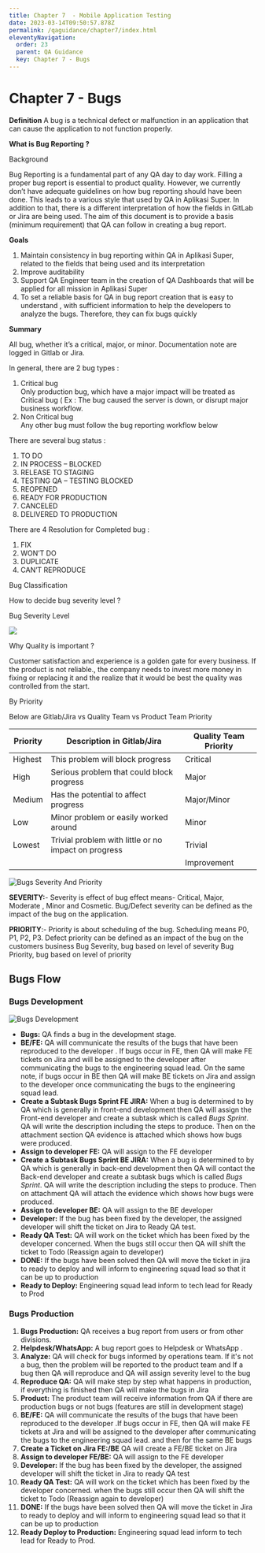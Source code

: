 ```yaml
---
title: Chapter 7  - Mobile Application Testing
date: 2023-03-14T09:50:57.878Z
permalink: /qaguidance/chapter7/index.html
eleventyNavigation:
  order: 23
  parent: QA Guidance
  key: Chapter 7 - Bugs
---
```

# Chapter 7 - Bugs

**Definition** A bug is a technical defect or malfunction in an application that can cause the application to not function properly.

**What is Bug Reporting ?**

Background

Bug Reporting is a fundamental part of any QA day to day work. Filling a proper bug report is essential to product quality. However, we currently don’t have adequate guidelines on how bug reporting should have been done. This leads to a various style that used by QA in Aplikasi Super. In addition to that, there is a different interpretation of how the fields in GitLab or Jira are being used. The aim of this document is to provide a basis (minimum requirement) that QA can follow in creating a bug report.

**Goals**

1. Maintain consistency in bug reporting within QA in Aplikasi Super, related to the fields that being used and its interpretation
2. Improve auditability
3. Support QA Engineer team in the creation of QA Dashboards that will be applied for all mission in Aplikasi Super
4. To set a reliable basis for QA in bug report creation that is easy to understand , with sufficient information to help the developers to analyze the bugs. Therefore, they can fix bugs quickly

**Summary**

All bug, whether it’s a critical, major, or minor. Documentation note are logged in Gitlab or Jira.

In general, there are 2 bug types :

1. Critical bug\
   Only production bug, which have a major impact will be treated as Critical bug ( Ex : The bug caused the server is down, or disrupt major business workflow.
2. Non Critical bug\
   Any other bug must follow the bug reporting workflow below

There are several bug status :

1. TO DO
2. IN PROCESS – BLOCKED
3. RELEASE TO STAGING
4. TESTING QA – TESTING BLOCKED
5. REOPENED
6. READY FOR PRODUCTION
7. CANCELED
8. DELIVERED TO PRODUCTION

There are 4 Resolution for Completed bug :

1. FIX
2. WON’T DO
3. DUPLICATE
4. CAN’T REPRODUCE

Bug Classification

How to decide bug severity level ?

Bug Severity Level

![](https://ik.imagekit.io/kmv5uxk0b/qa_guidance/chapter_7.png?updatedAt=1678794781421)

Why Quality is important ?

Customer satisfaction and experience is a golden gate for every business. If the product is not reliable., the company needs to invest more money in fixing or replacing it and the realize that it would be best the quality was controlled from the start.

By Priority

Below are Gitlab/Jira vs Quality Team vs Product Team Priority

| Priority | Description in Gitlab/Jira                           | Quality Team Priority |
| -------- | ---------------------------------------------------- | --------------------- |
| Highest  | This problem will block progress                     | Critical              |
| High     | Serious problem that could block progress            | Major                 |
| Medium   | Has the potential to affect progress                 | Major/Minor           |
| Low      | Minor problem or easily worked around                | Minor                 |
| Lowest   | Trivial problem with little or no impact on progress | Trivial               |
|          |                                                      | Improvement           |

![Bugs Severity And Priority](https://ik.imagekit.io/kmv5uxk0b/qa_guidance/chapter_7_2.jpg?updatedAt=1678794781016 "Bugs Severity And Priority")

**SEVERITY:**- Severity is effect of bug effect means- Critical, Major, Moderate , Minor and Cosmetic. Bug/Defect severity can be defined as the impact of the bug on the application.

**PRIORITY**:- Priority is about scheduling of the bug. Scheduling means P0, P1, P2, P3. Defect priority can be defined as an impact of the bug on the customers business Bug Severity, bug based on level of severity Bug Priority, bug based on level of priority

## Bugs Flow

### Bugs Development

![Bugs Development](https://ik.imagekit.io/kmv5uxk0b/qa_guidance/chapter_3.png?updatedAt=1678794781521 "Bugs Development")

* **Bugs:** QA finds a bug in the development stage.
* **BE/FE:** QA will communicate the results of the bugs that have been reproduced to the developer . If bugs occur in FE, then QA will make FE tickets on Jira and will be assigned to the developer after communicating the bugs to the engineering squad lead. On the same note, if bugs occur in BE then QA will make BE tickets on Jira and assign to the developer once communicating the bugs to the engineering squad lead.
* **Create a Subtask Bugs Sprint FE JIRA:** When a bug is determined to by QA which is generally in front-end development then QA will assign the Front-end developer and create a subtask which is called *Bugs Sprint*. QA will write the description including the steps to produce. Then on the attachment section QA evidence is attached which shows how bugs were produced.
* **Assign to developer FE:** QA will assign to the FE developer
* **Create a Subtask Bugs Sprint BE JIRA:** When a bug is determined to by QA which is generally in back-end development then QA will contact the Back-end developer and create a subtask bugs which is called *Bugs Sprint*. QA will write the description including the steps to produce. Then on attachment QA will attach the evidence which shows how bugs were produced.
* **Assign to developer BE:** QA will assign to the BE developer
* **Developer:** If the bug has been fixed by the developer, the assigned developer will shift the ticket on Jira to Ready QA test.
* **Ready QA Test:** QA will work on the ticket which has been fixed by the developer concerned. When the bugs still occur then QA will shift the ticket to Todo (Reassign again to developer)
* **DONE:** If the bugs have been solved then QA will move the ticket in jira to ready to deploy and will inform to engineering squad lead so that it can be up to production
* **Ready to Deploy:** Engineering squad lead inform to tech lead for Ready to Prod

### Bugs Production

1. **Bugs Production:** QA receives a bug report from users or from other divisions.
2. **Helpdesk/WhatsApp:** A bug report goes to Helpdesk or WhatsApp .
3. **Analyze:** QA will check for bugs informed by operations team. If it's not a bug, then the problem will be reported to the product team and If a bug then QA will reproduce and QA will assign severity level to the bug
4. **Reproduce QA:** QA will make step by step what happens in production, if everything is finished then QA will make the bugs in Jira
5. **Product:** The product team will receive information from QA if there are production bugs or not bugs (features are still in development stage)
6. **BE/FE:** QA will communicate the results of the bugs that have been reproduced to the developer .If bugs occur in FE, then QA will make FE tickets at Jira and will be assigned to the developer after communicating the bugs to the engineering squad lead. and then for the same BE bugs
7. **Create a Ticket on Jira FE:/BE** QA will create a FE/BE ticket on Jira
8. **Assign to developer FE/BE:** QA will assign to the FE developer
9. **Developer:** If the bug has been fixed by the developer, the assigned developer will shift the ticket in Jira to ready QA test
10. **Ready QA Test:** QA will work on the ticket which has been fixed by the developer concerned. when the bugs still occur then QA will shift the ticket to Todo (Reassign again to developer)
11. **DONE:** If the bugs have been solved then QA will move the ticket in Jira to ready to deploy and will inform to engineering squad lead so that it can be up to production
12. **Ready Deploy to Production:** Engineering squad lead inform to tech lead for Ready to Prod.